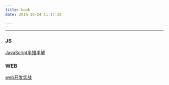 ```yaml
---
title: book
date: 2016-10-24 11:17:28

---
```


------------------

### JS

[JavaScript半知半解](http://www.kancloud.cn/dennis/tgjavascript/241800)

### WEB

[web开发实战](http://www.kancloud.cn/dennis/javascriptmethod/261471)
